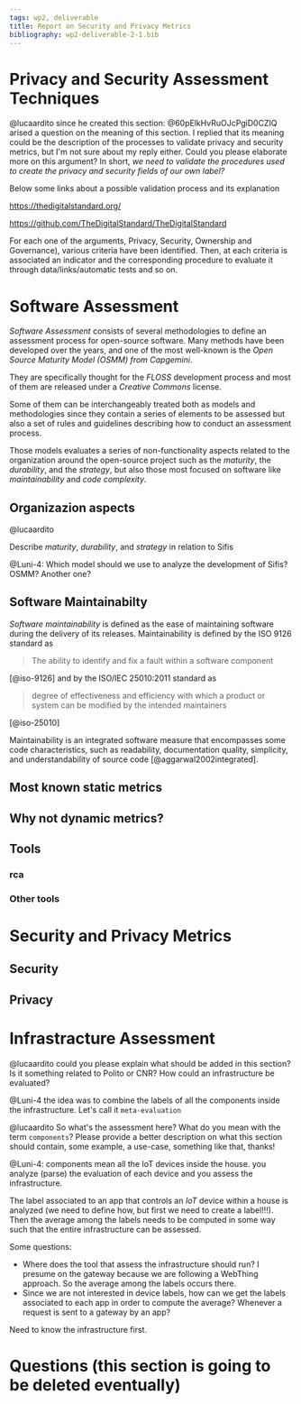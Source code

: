 ```yaml
---
tags: wp2, deliverable
title: Report on Security and Privacy Metrics
bibliography: wp2-deliverable-2-1.bib
---
```


[//]: # (https://www.zotero.org/styles citation styles)

[//]: # (Docx/Pdf rendering, installing pandoc-citeproc: pandoc --filter=pandoc-citeproc --standalone --csl transactions-on-computational-logic.csl --bibliography bibliography.bib -o article.pdf/docx article.md)

# Privacy and Security Assessment Techniques

@lucaardito since he created this section: @60pElkHvRuOJcPgiD0CZIQ arised a question on the meaning of this section. I replied that its meaning could be the description of the processes to validate privacy and security metrics, but I'm not sure about my reply either. Could you please elaborate more on this argument? In short, *we need to validate the procedures used to create the privacy and security fields of our own label?*

Below some links about a possible validation process and its explanation

https://thedigitalstandard.org/ 

https://github.com/TheDigitalStandard/TheDigitalStandard

For each one of the arguments, Privacy, Security, Ownership and Governance), various criteria have been identified. Then, at each criteria is associated an indicator and the corresponding procedure to evaluate it through data/links/automatic tests and so on.

# Software Assessment

*Software Assessment* consists of several methodologies to define an assessment process for open-source software. Many methods have been developed over the years, and one of the most well-known is the *Open Source Maturity Model (OSMM) from Capgemini*.

They are specifically thought for the *FLOSS* development process and most of them are released under a *Creative Commons* license. 

Some of them can be interchangeably treated both as models and methodologies since they contain a series of elements to be assessed but also a set of rules and guidelines describing how to conduct an assessment process.

Those models evaluates a series of non-functionality aspects related to the organization around the open-source project such as the *maturity*, the *durability*, and the *strategy*, but also those most focused on software like *maintainability* and *code complexity*.


## Organizazion aspects

@lucaardito 

Describe *maturity*, *durability*, and *strategy* in relation to Sifis



@Luni-4: Which model should we use to analyze the development of Sifis? OSMM? Another one?


## Software Maintainabilty

*Software maintainability* is defined as the ease of maintaining software during the delivery of its releases. Maintainability is defined by the ISO 9126 standard as
> The ability to identify and fix a fault within a software component 

[@iso-9126] and by the ISO/IEC 25010:2011 standard as

> degree of effectiveness and efficiency with which a product or system can be modified by the intended maintainers

[@iso-25010]
 
Maintainability is an integrated software measure that encompasses some code characteristics, such as readability, documentation quality, simplicity, and understandability of source code [@aggarwal2002integrated]. 

## Most known static metrics

## Why not dynamic metrics?

## Tools

### rca

### Other tools


# Security and Privacy Metrics


## Security



## Privacy


# Infrastracture Assessment

@lucaardito could you please explain what should be added in this section? Is it something related to Polito or CNR? How could an infrastructure be evaluated? 

@Luni-4 the idea was to combine the labels of all the components inside the infrastructure. Let's call it `meta-evaluation`

@lucaardito So what's the assessment here? What do you mean with the term `components`? Please provide a better description on what this section should contain, some example, a use-case, something like that, thanks!

@Luni-4: components mean all the IoT devices inside the house. you analyze (parse) the evaluation of each device and you assess the infrastructure.




The label associated to an app that controls an *IoT* device within a house is analyzed (we need to define how, but first we need to create a label!!!). Then the average among the labels needs to be computed in some way such that the entire infrastructure can be assessed.

Some questions: 

* Where does the tool that assess the infrastructure should run? I presume on the gateway because we are following a WebThing approach. So the average among the labels occurs there. 
* Since we are not interested in device labels, how can we get the labels associated to each app in order to compute the average? Whenever a request is sent to a gateway by an app?

Need to know the infrastructure first.


# Questions (this section is going to be deleted eventually)